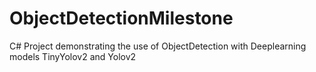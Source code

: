 # ObjectDetectionMilestone
C# Project demonstrating the use of ObjectDetection with Deeplearning models TinyYolov2 and Yolov2
